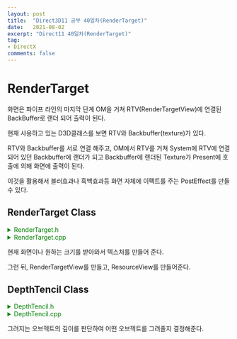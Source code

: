 ```yaml
---
layout: post
title:  "Direct3D11 공부 40일차(RenderTarget)"
date:   2021-08-02
excerpt: "Direct11 40일차(RenderTarget)"
tag:
- DirectX
comments: false
---
```


# RenderTarget
화면은 파이프 라인의 마지막 단계 OM을 거쳐 RTV(RenderTargetView)에 연결된 BackBuffer로 랜더 되어 출력이 된다.

현재 사용하고 있는 D3D클래스를 보면 RTV와 Backbuffer(texture)가 있다.

RTV와 Backbuffer를 서로 연결 해주고, OM에서 RTV를 거쳐 System에 RTV에 연결되어 있던 Backbuffer에 랜더가 되고 Backbuffer에 랜더된 Texture가 Present에 호출에 의해 화면에 출력이 된다.

이것을 활용해서 블러효과나 흑백효과등 화면 자체에 이펙트를 주는 PostEffect를 만들 수 있다.

## RenderTarget Class

<details>
<summary style="color:green">RenderTarget.h</summary>
<div markdown="1">

```
#pragma once

class RenderTarget
{
public:
	RenderTarget(UINT width = 0, UINT height = 0, DXGI_FORMAT format = DXGI_FORMAT_R8G8B8A8_UNORM);
	~RenderTarget();

	ID3D11RenderTargetView* RTV() { return rtv; }
	ID3D11ShaderResourceView* SRV() { return srv; }

	void SaveTexture(wstring file);

	void PreRender(class DepthStencil* depthStencil);

private:
	UINT width, height;
	DXGI_FORMAT format;

	ID3D11Texture2D* texture;
	ID3D11RenderTargetView* rtv;
	ID3D11ShaderResourceView* srv;
};
```

</div>
</details>

<details>
<summary style="color:green">RenderTarget.cpp</summary>
<div markdown="1">

```
#include "Framework.h"
#include "RenderTarget.h"

RenderTarget::RenderTarget(UINT width, UINT height, DXGI_FORMAT format)
	: format(format)
{
	this->width = (width < 1) ? (UINT)D3D::Width() : width;
	this->height = (height < 1) ? (UINT)D3D::Height() : height;

	D3D11_TEXTURE2D_DESC textureDesc;
	ZeroMemory(&textureDesc, sizeof(D3D11_TEXTURE2D_DESC));
	textureDesc.Width = this->width;
	textureDesc.Height = this->height;
	textureDesc.ArraySize = 1;
	textureDesc.Format = format;
	textureDesc.BindFlags = D3D11_BIND_SHADER_RESOURCE | D3D11_BIND_RENDER_TARGET;
	textureDesc.MipLevels = 1;
	textureDesc.SampleDesc.Count = 1;
	Check(D3D::GetDevice()->CreateTexture2D(&textureDesc, NULL, &texture));

	D3D11_RENDER_TARGET_VIEW_DESC rtvDesc;
	ZeroMemory(&rtvDesc, sizeof(D3D11_RENDER_TARGET_VIEW_DESC));
	rtvDesc.Format = format;
	rtvDesc.ViewDimension = D3D11_RTV_DIMENSION_TEXTURE2D;
	Check(D3D::GetDevice()->CreateRenderTargetView(texture, &rtvDesc, &rtv));

	D3D11_SHADER_RESOURCE_VIEW_DESC srvDesc;
	ZeroMemory(&srvDesc, sizeof(D3D11_SHADER_RESOURCE_VIEW_DESC));
	srvDesc.Format = format;
	srvDesc.ViewDimension = D3D11_SRV_DIMENSION_TEXTURE2D;
	srvDesc.Texture2D.MipLevels = 1;
	Check(D3D::GetDevice()->CreateShaderResourceView(texture, &srvDesc, &srv));
}

RenderTarget::~RenderTarget()
{
	SafeRelease(texture);
	SafeRelease(rtv);
	SafeRelease(srv);
}

void RenderTarget::SaveTexture(wstring file)
{
	Check(D3DX11SaveTextureToFile(D3D::GetDC(), texture, D3DX11_IFF_PNG, file.c_str()));
}

void RenderTarget::PreRender(DepthStencil * depthStencil)
{
	D3D::GetDC()->OMSetRenderTargets(1, &rtv, depthStencil->DSV());
	D3D::Get()->Clear(Color(0,0,0,1), rtv, depthStencil->DSV());
}

```

</div>
</details>

현재 화면이나 원하는 크기를 받아와서 텍스처를 만들어 준다.

그런 뒤, RenderTargetView를 만들고, ResourceView를 만들어준다.

## DepthTencil Class

<details>
<summary style="color:green">DepthTencil.h</summary>
<div markdown="1">

```
#pragma once

class RenderTarget
{
public:
	RenderTarget(UINT width = 0, UINT height = 0, DXGI_FORMAT format = DXGI_FORMAT_R8G8B8A8_UNORM);
	~RenderTarget();

	ID3D11RenderTargetView* RTV() { return rtv; }
	ID3D11ShaderResourceView* SRV() { return srv; }

	void SaveTexture(wstring file);

	void PreRender(class DepthStencil* depthStencil);

private:
	UINT width, height;
	DXGI_FORMAT format;

	ID3D11Texture2D* texture;
	ID3D11RenderTargetView* rtv;
	ID3D11ShaderResourceView* srv;
};
```

</div>
</details>

<details>
<summary style="color:green">DepthTencil.cpp</summary>
<div markdown="1">

```#include "Framework.h"
#include "RenderTarget.h"

RenderTarget::RenderTarget(UINT width, UINT height, DXGI_FORMAT format)
	: format(format)
{
	this->width = (width < 1) ? (UINT)D3D::Width() : width;
	this->height = (height < 1) ? (UINT)D3D::Height() : height;

	D3D11_TEXTURE2D_DESC textureDesc;
	ZeroMemory(&textureDesc, sizeof(D3D11_TEXTURE2D_DESC));
	textureDesc.Width = this->width;
	textureDesc.Height = this->height;
	textureDesc.ArraySize = 1;
	textureDesc.Format = format;
	textureDesc.BindFlags = D3D11_BIND_SHADER_RESOURCE | D3D11_BIND_RENDER_TARGET;
	textureDesc.MipLevels = 1;
	textureDesc.SampleDesc.Count = 1;
	Check(D3D::GetDevice()->CreateTexture2D(&textureDesc, NULL, &texture));

	D3D11_RENDER_TARGET_VIEW_DESC rtvDesc;
	ZeroMemory(&rtvDesc, sizeof(D3D11_RENDER_TARGET_VIEW_DESC));
	rtvDesc.Format = format;
	rtvDesc.ViewDimension = D3D11_RTV_DIMENSION_TEXTURE2D;
	Check(D3D::GetDevice()->CreateRenderTargetView(texture, &rtvDesc, &rtv));

	D3D11_SHADER_RESOURCE_VIEW_DESC srvDesc;
	ZeroMemory(&srvDesc, sizeof(D3D11_SHADER_RESOURCE_VIEW_DESC));
	srvDesc.Format = format;
	srvDesc.ViewDimension = D3D11_SRV_DIMENSION_TEXTURE2D;
	srvDesc.Texture2D.MipLevels = 1;
	Check(D3D::GetDevice()->CreateShaderResourceView(texture, &srvDesc, &srv));
}

RenderTarget::~RenderTarget()
{
	SafeRelease(texture);
	SafeRelease(rtv);
	SafeRelease(srv);
}

void RenderTarget::SaveTexture(wstring file)
{
	Check(D3DX11SaveTextureToFile(D3D::GetDC(), texture, D3DX11_IFF_PNG, file.c_str()));
}

void RenderTarget::PreRender(DepthStencil * depthStencil)
{
	D3D::GetDC()->OMSetRenderTargets(1, &rtv, depthStencil->DSV());
	D3D::Get()->Clear(Color(0,0,0,1), rtv, depthStencil->DSV());
}

```

</div>
</details>

그려지는 오브젝트의 깊이를 판단하여 어떤 오브젝트를 그려줄지 결정해준다.

